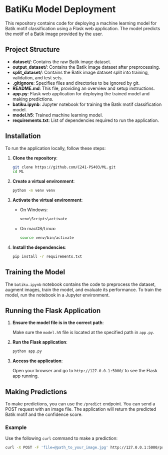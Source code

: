 # BatiKu Model Deployment

This repository contains code for deploying a machine learning model for Batik motif classification using a Flask web application. The model predicts the motif of a Batik image provided by the user.

## Project Structure

- **dataset/**: Contains the raw Batik image dataset.
- **output_dataset/**: Contains the Batik image dataset after preprocessing.
- **split_dataset/**: Contains the Batik image dataset split into training, validation, and test sets.
- **.gitignore**: Specifies files and directories to be ignored by git.
- **README.md**: This file, providing an overview and setup instructions.
- **app.py**: Flask web application for deploying the trained model and making predictions.
- **batiku.ipynb**: Jupyter notebook for training the Batik motif classification model.
- **model.h5**: Trained machine learning model.
- **requirements.txt**: List of dependencies required to run the application.

## Installation

To run the application locally, follow these steps:

1. **Clone the repository**:

   ```bash
   git clone https://github.com/C241-PS403/ML.git
   cd ML
   ```

2. **Create a virtual environment**:

   ```bash
   python -m venv venv
   ```

3. **Activate the virtual environment**:

   - On Windows:

     ```bash
     venv\Scripts\activate
     ```

   - On macOS/Linux:

     ```bash
     source venv/bin/activate
     ```

4. **Install the dependencies**:

   ```bash
   pip install -r requirements.txt
   ```

## Training the Model

The `batiku.ipynb` notebook contains the code to preprocess the dataset, augment images, train the model, and evaluate its performance. To train the model, run the notebook in a Jupyter environment.

## Running the Flask Application

1. **Ensure the model file is in the correct path**:

   Make sure the `model.h5` file is located at the specified path in `app.py`.

2. **Run the Flask application**:

   ```bash
   python app.py
   ```

3. **Access the application**:

   Open your browser and go to `http://127.0.0.1:5000/` to see the Flask app running.

## Making Predictions

To make predictions, you can use the `/predict` endpoint. You can send a POST request with an image file. The application will return the predicted Batik motif and the confidence score.

### Example

Use the following `curl` command to make a prediction:

```bash
curl -X POST -F 'file=@path_to_your_image.jpg' http://127.0.0.1:5000/predict
```
